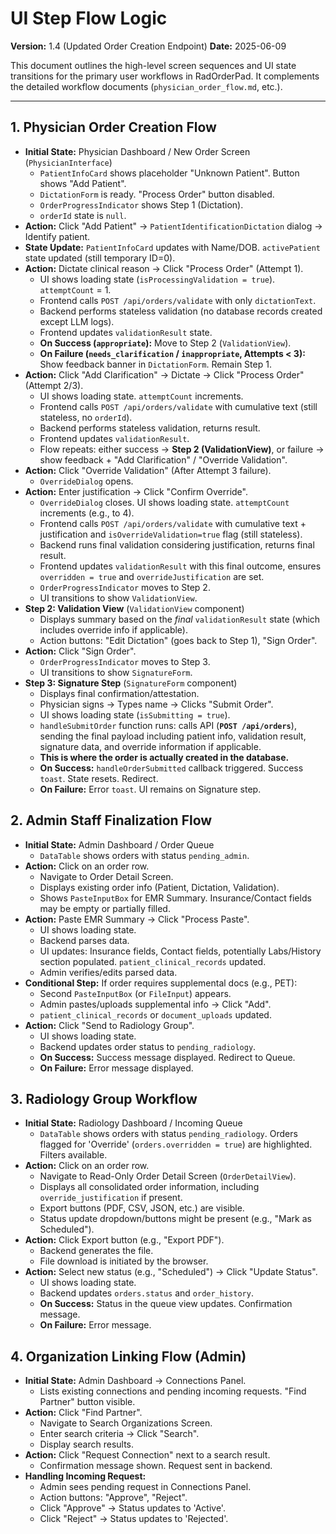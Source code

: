 # UI Step Flow Logic

**Version:** 1.4 (Updated Order Creation Endpoint)
**Date:** 2025-06-09

This document outlines the high-level screen sequences and UI state transitions for the primary user workflows in RadOrderPad. It complements the detailed workflow documents (`physician_order_flow.md`, etc.).

---

## 1. Physician Order Creation Flow

-   **Initial State:** Physician Dashboard / New Order Screen (`PhysicianInterface`)
    -   `PatientInfoCard` shows placeholder "Unknown Patient". Button shows "Add Patient".
    -   `DictationForm` is ready. "Process Order" button disabled.
    -   `OrderProgressIndicator` shows Step 1 (Dictation).
    -   `orderId` state is `null`.
-   **Action:** Click "Add Patient" -> `PatientIdentificationDictation` dialog -> Identify patient.
-   **State Update:** `PatientInfoCard` updates with Name/DOB. `activePatient` state updated (still temporary ID=0).
-   **Action:** Dictate clinical reason -> Click "Process Order" (Attempt 1).
    -   UI shows loading state (`isProcessingValidation = true`). `attemptCount` = 1.
    -   Frontend calls `POST /api/orders/validate` with only `dictationText`.
    -   Backend performs stateless validation (no database records created except LLM logs).
    -   Frontend updates `validationResult` state.
    -   **On Success (`appropriate`):** Move to Step 2 (`ValidationView`).
    -   **On Failure (`needs_clarification` / `inappropriate`, Attempts < 3):** Show feedback banner in `DictationForm`. Remain Step 1.
-   **Action:** Click "Add Clarification" -> Dictate -> Click "Process Order" (Attempt 2/3).
    -   UI shows loading state. `attemptCount` increments.
    -   Frontend calls `POST /api/orders/validate` with cumulative text (still stateless, no `orderId`).
    -   Backend performs stateless validation, returns result.
    -   Frontend updates `validationResult`.
    -   Flow repeats: either success -> **Step 2 (ValidationView)**, or failure -> show feedback + "Add Clarification" / "Override Validation".
-   **Action:** Click "Override Validation" (After Attempt 3 failure).
    -   `OverrideDialog` opens.
-   **Action:** Enter justification -> Click "Confirm Override".
    -   `OverrideDialog` closes. UI shows loading state. `attemptCount` increments (e.g., to 4).
    -   Frontend calls `POST /api/orders/validate` with cumulative text + justification and `isOverrideValidation=true` flag (still stateless).
    -   Backend runs final validation considering justification, returns final result.
    -   Frontend updates `validationResult` with this final outcome, ensures `overridden = true` and `overrideJustification` are set.
    -   `OrderProgressIndicator` moves to Step 2.
    -   UI transitions to show `ValidationView`.
-   **Step 2: Validation View** (`ValidationView` component)
    -   Displays summary based on the *final* `validationResult` state (which includes override info if applicable).
    -   Action buttons: "Edit Dictation" (goes back to Step 1), "Sign Order".
-   **Action:** Click "Sign Order".
    -   `OrderProgressIndicator` moves to Step 3.
    -   UI transitions to show `SignatureForm`.
-   **Step 3: Signature Step** (`SignatureForm` component)
    -   Displays final confirmation/attestation.
    -   Physician signs -> Types name -> Clicks "Submit Order".
    -   UI shows loading state (`isSubmitting = true`).
    -   `handleSubmitOrder` function runs: calls API (**`POST /api/orders`**), sending the final payload including patient info, validation result, signature data, and override information if applicable.
    -   **This is where the order is actually created in the database.**
    -   **On Success:** `handleOrderSubmitted` callback triggered. Success `toast`. State resets. Redirect.
    -   **On Failure:** Error `toast`. UI remains on Signature step.

## 2. Admin Staff Finalization Flow

-   **Initial State:** Admin Dashboard / Order Queue
    -   `DataTable` shows orders with status `pending_admin`.
-   **Action:** Click on an order row.
    -   Navigate to Order Detail Screen.
    -   Displays existing order info (Patient, Dictation, Validation).
    -   Shows `PasteInputBox` for EMR Summary. Insurance/Contact fields may be empty or partially filled.
-   **Action:** Paste EMR Summary -> Click "Process Paste".
    -   UI shows loading state.
    -   Backend parses data.
    -   UI updates: Insurance fields, Contact fields, potentially Labs/History section populated. `patient_clinical_records` updated.
    -   Admin verifies/edits parsed data.
-   **Conditional Step:** If order requires supplemental docs (e.g., PET):
    -   Second `PasteInputBox` (or `FileInput`) appears.
    -   Admin pastes/uploads supplemental info -> Click "Add".
    -   `patient_clinical_records` or `document_uploads` updated.
-   **Action:** Click "Send to Radiology Group".
    -   UI shows loading state.
    -   Backend updates order status to `pending_radiology`.
    -   **On Success:** Success message displayed. Redirect to Queue.
    -   **On Failure:** Error message displayed.

## 3. Radiology Group Workflow

-   **Initial State:** Radiology Dashboard / Incoming Queue
    -   `DataTable` shows orders with status `pending_radiology`. Orders flagged for 'Override' (`orders.overridden = true`) are highlighted. Filters available.
-   **Action:** Click on an order row.
    -   Navigate to Read-Only Order Detail Screen (`OrderDetailView`).
    -   Displays all consolidated order information, including `override_justification` if present.
    -   Export buttons (PDF, CSV, JSON, etc.) are visible.
    -   Status update dropdown/buttons might be present (e.g., "Mark as Scheduled").
-   **Action:** Click Export button (e.g., "Export PDF").
    -   Backend generates the file.
    -   File download is initiated by the browser.
-   **Action:** Select new status (e.g., "Scheduled") -> Click "Update Status".
    -   UI shows loading state.
    -   Backend updates `orders.status` and `order_history`.
    -   **On Success:** Status in the queue view updates. Confirmation message.
    -   **On Failure:** Error message.

## 4. Organization Linking Flow (Admin)

-   **Initial State:** Admin Dashboard -> Connections Panel.
    -   Lists existing connections and pending incoming requests. "Find Partner" button visible.
-   **Action:** Click "Find Partner".
    -   Navigate to Search Organizations Screen.
    -   Enter search criteria -> Click "Search".
    -   Display search results.
-   **Action:** Click "Request Connection" next to a search result.
    -   Confirmation message shown. Request sent in backend.
-   **Handling Incoming Request:**
    -   Admin sees pending request in Connections Panel.
    -   Action buttons: "Approve", "Reject".
    -   Click "Approve" -> Status updates to 'Active'.
    -   Click "Reject" -> Status updates to 'Rejected'.